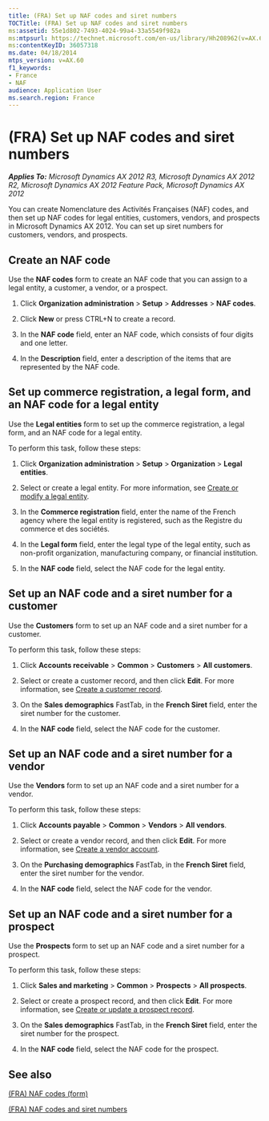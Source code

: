 ```yaml
---
title: (FRA) Set up NAF codes and siret numbers
TOCTitle: (FRA) Set up NAF codes and siret numbers
ms:assetid: 55e1d802-7493-4024-99a4-33a5549f982a
ms:mtpsurl: https://technet.microsoft.com/en-us/library/Hh208962(v=AX.60)
ms:contentKeyID: 36057318
ms.date: 04/18/2014
mtps_version: v=AX.60
f1_keywords:
- France
- NAF
audience: Application User
ms.search.region: France
---
```


# (FRA) Set up NAF codes and siret numbers 


_**Applies To:** Microsoft Dynamics AX 2012 R3, Microsoft Dynamics AX 2012 R2, Microsoft Dynamics AX 2012 Feature Pack, Microsoft Dynamics AX 2012_

You can create Nomenclature des Activités Françaises (NAF) codes, and then set up NAF codes for legal entities, customers, vendors, and prospects in Microsoft Dynamics AX 2012. You can set up siret numbers for customers, vendors, and prospects.

## Create an NAF code

Use the **NAF codes** form to create an NAF code that you can assign to a legal entity, a customer, a vendor, or a prospect.

1.  Click **Organization administration** \> **Setup** \> **Addresses** \> **NAF codes**.

2.  Click **New** or press CTRL+N to create a record.

3.  In the **NAF code** field, enter an NAF code, which consists of four digits and one letter.

4.  In the **Description** field, enter a description of the items that are represented by the NAF code.

## Set up commerce registration, a legal form, and an NAF code for a legal entity

Use the **Legal entities** form to set up the commerce registration, a legal form, and an NAF code for a legal entity.

To perform this task, follow these steps:

1.  Click **Organization administration** \> **Setup** \> **Organization** \> **Legal entities**.

2.  Select or create a legal entity. For more information, see [Create or modify a legal entity](create-or-modify-a-legal-entity.md).

3.  In the **Commerce registration** field, enter the name of the French agency where the legal entity is registered, such as the Registre du commerce et des sociétés.

4.  In the **Legal form** field, enter the legal type of the legal entity, such as non-profit organization, manufacturing company, or financial institution.

5.  In the **NAF code** field, select the NAF code for the legal entity.

## Set up an NAF code and a siret number for a customer

Use the **Customers** form to set up an NAF code and a siret number for a customer.

To perform this task, follow these steps:

1.  Click **Accounts receivable** \> **Common** \> **Customers** \> **All customers**.

2.  Select or create a customer record, and then click **Edit**. For more information, see [Create a customer record](create-a-customer-record.md).

3.  On the **Sales demographics** FastTab, in the **French Siret** field, enter the siret number for the customer.

4.  In the **NAF code** field, select the NAF code for the customer.

## Set up an NAF code and a siret number for a vendor

Use the **Vendors** form to set up an NAF code and a siret number for a vendor.

To perform this task, follow these steps:

1.  Click **Accounts payable** \> **Common** \> **Vendors** \> **All vendors**.

2.  Select or create a vendor record, and then click **Edit**. For more information, see [Create a vendor account](create-a-vendor-account.md).

3.  On the **Purchasing demographics** FastTab, in the **French Siret** field, enter the siret number for the vendor.

4.  In the **NAF code** field, select the NAF code for the vendor.

## Set up an NAF code and a siret number for a prospect

Use the **Prospects** form to set up an NAF code and a siret number for a prospect.

To perform this task, follow these steps:

1.  Click **Sales and marketing** \> **Common** \> **Prospects** \> **All prospects**.

2.  Select or create a prospect record, and then click **Edit**. For more information, see [Create or update a prospect record](create-or-update-a-prospect-record.md).

3.  On the **Sales demographics** FastTab, in the **French Siret** field, enter the siret number for the prospect.

4.  In the **NAF code** field, select the NAF code for the prospect.

## See also

[(FRA) NAF codes (form)](https://technet.microsoft.com/en-us/library/hh227617\(v=ax.60\))

[(FRA) NAF codes and siret numbers](fra-naf-codes-and-siret-numbers.md)

  


